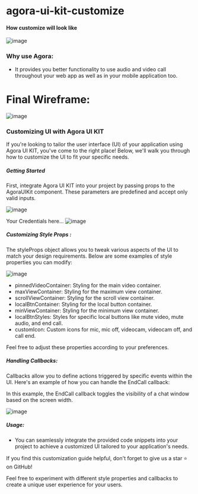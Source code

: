 # agora-ui-kit-customize

#### How customize will look like

![image](https://github.com/mayurmewada/agora-ui-kit-customize/assets/84275081/69a43eda-3805-4092-9faf-c01cdc402efb)


### Why use Agora:

- It provides you better functionality to use audio and video call throughout your web app as well as in your mobile application too.

# Final Wireframe:

![image](https://github.com/mayurmewada/agora-ui-kit-customize/assets/84275081/789f719f-c28b-4daf-9a81-588a5fcb1a07)

### Customizing UI with Agora UI KIT

If you're looking to tailor the user interface (UI) of your application using Agora UI KIT, you've come to the right place! Below, we'll walk 
you through how to customize the UI to fit your specific needs.

##### Getting Started

First, integrate Agora UI KIT into your project by passing props to the AgoraUIKit component. These parameters are predefined and accept only valid inputs.

![image](https://github.com/mayurmewada/agora-ui-kit-customize/assets/84275081/61bbee30-5c55-4328-ac8a-dd70638f6d29)

Your Credentials here...
![image](https://github.com/mayurmewada/agora-ui-kit-customize/assets/84275081/83a238aa-7317-4785-bb3c-46d9b494d6a4)

##### Customizing Style Props :

The styleProps object allows you to tweak various aspects of the UI to match your design requirements. Below are some examples of style properties you can modify:

![image](https://github.com/mayurmewada/agora-ui-kit-customize/assets/84275081/0bff2629-4f8d-4a61-a1ba-0458296d1aa7)

- pinnedVideoContainer: Styling for the main video container.
- maxViewContainer: Styling for the maximum view container.
- scrollViewContainer: Styling for the scroll view container.
- localBtnContainer: Styling for the local button container.
- minViewContainer: Styling for the minimum view container.
- localBtnStyles: Styles for specific local buttons like mute video, mute audio, and end call.
- customIcon: Custom icons for mic, mic off, videocam, videocam off, and call end.
  
Feel free to adjust these properties according to your preferences.

##### Handling Callbacks:

Callbacks allow you to define actions triggered by specific events within the UI. Here's an example of how you can handle the EndCall callback:

In this example, the EndCall callback toggles the visibility of a chat window based on the screen width.

![image](https://github.com/mayurmewada/agora-ui-kit-customize/assets/84275081/4c07a011-b31a-4df0-b631-d79264ce0061)

##### Usage:

- You can seamlessly integrate the provided code snippets into your project to achieve a customized UI tailored to your application's needs.

If you find this customization guide helpful, don't forget to give us a star ⭐️ on GitHub!

Feel free to experiment with different style properties and callbacks to create a unique user experience for your users.
